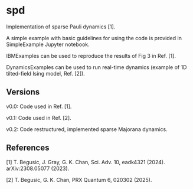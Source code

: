 # spd
Implementation of sparse Pauli dynamics [1].

A simple example with basic guidelines for using the code is provided in SimpleExample Jupyter notebook.

IBMExamples can be used to reproduce the results of Fig 3 in Ref. [1].

DynamicsExamples can be used to run real-time dynamics (example of 1D tilted-field Ising model, Ref. [2]).

## Versions

v0.0: Code used in Ref. [1].

v0.1: Code used in Ref. [2].

v0.2: Code restructured, implemented sparse Majorana dynamics.

## References

[1] T. Begusic, J. Gray, G. K. Chan, Sci. Adv. 10, eadk4321 (2024). arXiv:2308.05077 (2023).

[2] T. Begusic, G. K. Chan, PRX Quantum 6, 020302 (2025).
